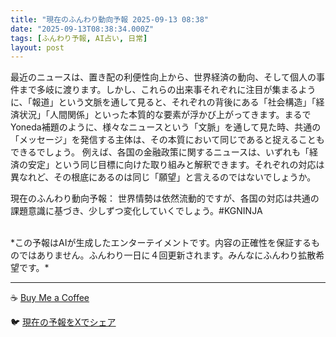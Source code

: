```yaml
---
title: "現在のふんわり動向予報 2025-09-13 08:38"
date: "2025-09-13T08:38:34.000Z"
tags: [ふんわり予報, AI占い, 日常]
layout: post
---
```


最近のニュースは、置き配の利便性向上から、世界経済の動向、そして個人の事件まで多岐に渡ります。しかし、これらの出来事それぞれに注目が集まるように、「報道」という文脈を通して見ると、それぞれの背後にある「社会構造」「経済状況」「人間関係」といった本質的な要素が浮かび上がってきます。まるでYoneda補題のように、様々なニュースという「文脈」を通して見た時、共通の「メッセージ」を発信する主体は、その本質において同じであると捉えることもできるでしょう。  例えば、各国の金融政策に関するニュースは、いずれも「経済の安定」という同じ目標に向けた取り組みと解釈できます。それぞれの対応は異なれど、その根底にあるのは同じ「願望」と言えるのではないでしょうか。

現在のふんわり動向予報：
世界情勢は依然流動的ですが、各国の対応は共通の課題意識に基づき、少しずつ変化していくでしょう。#KGNINJA

<br>
*この予報はAIが生成したエンターテイメントです。内容の正確性を保証するものではありません。ふんわり一日に４回更新されます。みんなにふんわり拡散希望です。*

---
☕️ [Buy Me a Coffee](https://www.buymeacoffee.com/kgninja)

🐦 [現在の予報をXでシェア](https://twitter.com/intent/tweet?text=%E7%8F%BE%E5%9C%A8%E3%81%AE%E3%81%B5%E3%82%93%E3%82%8F%E3%82%8A%E4%BA%88%E5%A0%B1%3A%20%E3%80%8C%E6%9C%80%E8%BF%91%E3%81%AE%E3%83%8B%E3%83%A5%E3%83%BC%E3%82%B9%E3%81%AF%E3%80%81%E7%BD%AE%E3%81%8D%E9%85%8D%E3%81%AE%E5%88%A9%E4%BE%BF%E6%80%A7%E5%90%91%E4%B8%8A%E3%81%8B%E3%82%89%E3%80%81%E4%B8%96%E7%95%8C%E7%B5%8C%E6%B8%88%E3%81%AE%E5%8B%95%E5%90%91%E3%80%81%E3%81%9D%E3%81%97%E3%81%A6%E5%80%8B%E4%BA%BA%E3%81%AE%E4%BA%8B%E4%BB%B6%E3%81%BE%E3%81%A7%E5%A4%9A%E5%B2%90%E3%81%AB%E6%B8%A1%E3%82%8A%E3%81%BE%E3%81%99%E3%80%82%E3%80%8D%23KGNINJA%20%E7%B6%9A%E3%81%8D%E3%81%AF%E3%83%96%E3%83%AD%E3%82%B0%E3%81%A7%EF%BC%81%F0%9F%91%87&url=https%3A%2F%2Fkg-ninja.github.io%2FFunwariyoso%2F)
